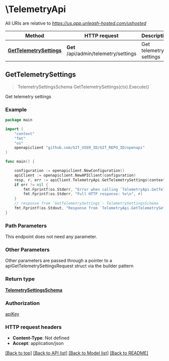 # \TelemetryApi

All URIs are relative to *https://us.app.unleash-hosted.com/ushosted*

Method | HTTP request | Description
------------- | ------------- | -------------
[**GetTelemetrySettings**](TelemetryApi.md#GetTelemetrySettings) | **Get** /api/admin/telemetry/settings | Get telemetry settings



## GetTelemetrySettings

> TelemetrySettingsSchema GetTelemetrySettings(ctx).Execute()

Get telemetry settings



### Example

```go
package main

import (
    "context"
    "fmt"
    "os"
    openapiclient "github.com/GIT_USER_ID/GIT_REPO_ID/openapi"
)

func main() {

    configuration := openapiclient.NewConfiguration()
    apiClient := openapiclient.NewAPIClient(configuration)
    resp, r, err := apiClient.TelemetryApi.GetTelemetrySettings(context.Background()).Execute()
    if err != nil {
        fmt.Fprintf(os.Stderr, "Error when calling `TelemetryApi.GetTelemetrySettings``: %v\n", err)
        fmt.Fprintf(os.Stderr, "Full HTTP response: %v\n", r)
    }
    // response from `GetTelemetrySettings`: TelemetrySettingsSchema
    fmt.Fprintf(os.Stdout, "Response from `TelemetryApi.GetTelemetrySettings`: %v\n", resp)
}
```

### Path Parameters

This endpoint does not need any parameter.

### Other Parameters

Other parameters are passed through a pointer to a apiGetTelemetrySettingsRequest struct via the builder pattern


### Return type

[**TelemetrySettingsSchema**](TelemetrySettingsSchema.md)

### Authorization

[apiKey](../README.md#apiKey)

### HTTP request headers

- **Content-Type**: Not defined
- **Accept**: application/json

[[Back to top]](#) [[Back to API list]](../README.md#documentation-for-api-endpoints)
[[Back to Model list]](../README.md#documentation-for-models)
[[Back to README]](../README.md)

